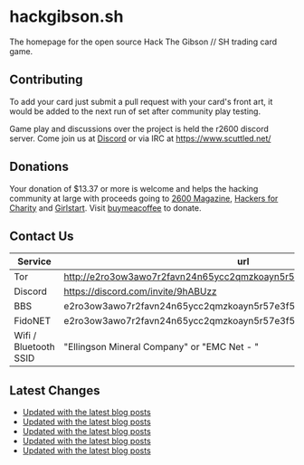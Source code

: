 # hackgibson.sh
The homepage for the open source Hack The Gibson // SH trading card game.


## Contributing

To add your card just submit a pull request with your card's front art, it would be added to the next run of set after community play testing.

Game play and discussions over the project is held the r2600 discord server. Come join us at [Discord](https://discord.com/invite/9hABUzz) or via IRC at https://www.scuttled.net/


## Donations

Your donation of $13.37 or more is welcome and helps the hacking community at large with proceeds going to [2600 Magazine](https://2600.com/), [Hackers for Charity](https://hackersforcharity.org) and [Girlstart](https://girlstart.org).  Visit [buymeacoffee](https://www.buymeacoffee.com/hackgibson.sh) to donate.


## Contact Us

Service | url
-|-
Tor | http://e2ro3ow3awo7r2favn24n65ycc2qmzkoayn5r57e3f56nvjwdcgg32ad.onion
Discord | https://discord.com/invite/9hABUzz
BBS | e2ro3ow3awo7r2favn24n65ycc2qmzkoayn5r57e3f56nvjwdcgg32ad.onion:23
FidoNET | e2ro3ow3awo7r2favn24n65ycc2qmzkoayn5r57e3f56nvjwdcgg32ad.onion:24554
Wifi / Bluetooth SSID | "Ellingson Mineral Company" or "EMC Net - <fidonet address>"

## Latest Changes
<!-- BLOG-POST-LIST:START -->
- [Updated with the latest blog posts](https://github.com/DFW2600/hackgibson.sh/commit/023c0c28f1445b2e5281e44c1c2555e46322d44c)
- [Updated with the latest blog posts](https://github.com/DFW2600/hackgibson.sh/commit/5765201b0e0c45e12725a6c18616a6561d8b8450)
- [Updated with the latest blog posts](https://github.com/DFW2600/hackgibson.sh/commit/bec2962629e9f527a2a359da98cebfb94cce62b2)
- [Updated with the latest blog posts](https://github.com/DFW2600/hackgibson.sh/commit/5fd0385ffa499f5bde36ce4cb27e01c65a7dc5a6)
- [Updated with the latest blog posts](https://github.com/DFW2600/hackgibson.sh/commit/e1b34c89ebda0d53e5eeeb20abaca4f37d96c452)
<!-- BLOG-POST-LIST:END -->
